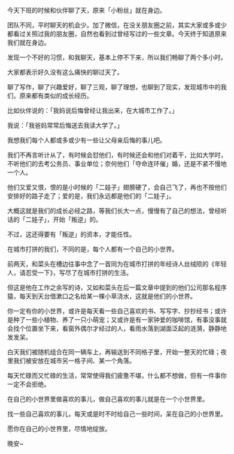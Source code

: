 
今天下班的时候和伙伴聊了天，原来「小粉丝」就在身边。

团队不同，平时聊天的机会少。加了微信，在没关朋友圈之前，其实大家或多或少都看过关照过我的朋友圈，自然也看到过曾经写过的一些文章。今天终于知道原来我们就在身边。

发现一个不好的习惯，和我聊天，基本上停不下来，所以我们畅聊了两个多小时。

大家都表示好久没有这么痛快的聊过天了。

聊了写作，聊了兴趣爱好，聊了三观，聊了理想，也聊到了现实，发现城市中的我们，原来都有类似的成长经历。

比如伙伴说的：「我妈说后悔曾经让我出来，在大城市工作了。」

我说：「我爸妈常常后悔送去我读大学了。」

我想我们每个人都或多或少有一些让父母亲后悔的事儿吧。

我们不再言听计从了，有时候会怼他们，有时候还会和他们对着干，比如大学时，不听他们的去考公务员、事业单位；奈何他们「夺命连环催」婚，还是不紧不慢地一个人。

他们又爱又恨，恨的是小时候的「二娃子」翅膀硬了，会自己飞了，再也不按他们安排好的路子走了；爱的是，我们永远都是他们的「二娃子」。

大概这就是我们的成长必经之路，等我们长大一点，慢慢有了自己的想法，曾经听话的「二娃子」，开始「叛逆」的。

不过，这还得要有「叛逆」的资本，才能任性。

在城市打拼的我们，不同的是，每个人都有一个自己的小世界。

前两天，和菜头在槽边往事中念了一首同为在城市打拼的年经诗人丝绒陨的《年轻人，请忍受一下》，写尽了在城市打拼的生活。

但这是他在工作之余写的诗，又如和菜头在后一篇文章中提到的他们公司那名程序猿，每天到天台借漱口之名给某一棵小草浇水，这就是他们的小世界。

你一定有你的小世界，或许是每天看一些自己喜欢的书、写写字、抄抄经书；或许是种了一些小植物、养了一只小萌宠；又或许是有一家钟爱的咖啡馆，有事没事就会找个位置坐下来，看窗外偶尔才经过的人，看雨水落到湖面泛起的涟漪，静静地发发呆。

白天我们被随机组合在同一辆车上，再输送到不同格子里，开始一整天的忙碌；夜里我们被安放在城市另一格子间、某一个角落。

每天忙碌而又忙碌的生活，常常使得我们疲惫不堪，什么都不想做，但有一件事你一定不会拒绝。

在自己的小世界里做喜欢的事儿，做自己喜欢的事儿就是在一个小世界里。

找一些自己喜欢的事儿，每天或是时不时给自己一些时间，呆在自己的小世界里。

愿你在自己的小世界里，尽情地绽放。

晚安~




